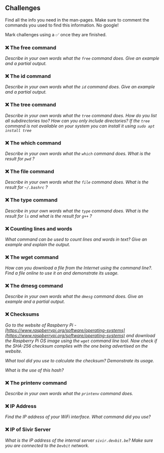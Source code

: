 ## Challenges

Find all the info you need in the man-pages. Make sure to comment the commands you used to find this information. No google!

Mark challenges using a ✅ once they are finished.

### ❌ The free command

*Describe in your own words what the `free` command does. Give an example and a partial output.*

### ❌ The id command

*Describe in your own words what the `id` command does. Give an example and a partial output.*

### ❌ The tree command

*Describe in your own words what the `tree` command does. How do you list all subdirectories too? How can you only include directories? If the `tree` command is not available on your system you can install it using `sudo apt install tree`*

### ❌ The which command

*Describe in your own words what the `which` command does. What is the result for `pwd` ?*

### ❌ The file command

*Describe in your own words what the `file` command does. What is the result for `~/.bashrc` ?*

### ❌ The type command

*Describe in your own words what the `type` command does. What is the result for `ls` and what is the result for `g++` ?*

### ❌ Counting lines and words

*What command can be used to count lines and words in text? Give an example and explain the output.*

### ❌ The wget command

*How can you download a file from the Internet using the command line?. Find a file online to use it on and demonstrate its usage.*

### ❌ The dmesg command

*Describe in your own words what the `dmesg` command does. Give an example and a partial output.*

### ❌ Checksums

*Go to the website of Raspberry Pi - [https://www.raspberrypi.org/software/operating-systems](https://www.raspberrypi.org/software/operating-systems) and download the Raspberry Pi OS image using the `wget` command line tool. Now check if the SHA-256 checksum complies with the one being advertised on the website.*

*What tool did you use to calculate the checksum? Demonstrate its usage.*

*What is the use of this hash?*

### ❌ The printenv command

*Describe in your own words what the `printenv` command does.*

### ❌ IP Address

*Find the IP address of your WiFi interface. What command did you use?*

### ❌ IP of Sivir Server

*What is the IP address of the internal server `sivir.devbit.be`? Make sure you are connected to the `Devbit` network.*